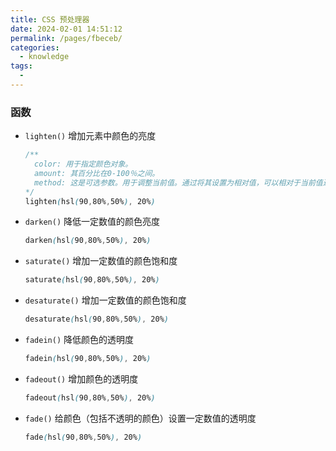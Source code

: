 ```yaml
---
title: CSS 预处理器
date: 2024-02-01 14:51:12
permalink: /pages/fbeceb/
categories:
  - knowledge
tags:
  - 
---
```


### 函数
- `lighten()` 增加元素中颜色的亮度
  ```css
  /** 
    color: 用于指定颜色对象。
    amount: 其百分比在0-100％之间。
    method: 这是可选参数。用于调整当前值。通过将其设置为相对值，可以相对于当前值进行调整。
  */
  lighten(hsl(90,80%,50%), 20%)
  ```

- `darken()` 降低一定数值的颜色亮度
  ```css
  darken(hsl(90,80%,50%), 20%)
  ```

- `saturate()` 增加一定数值的颜色饱和度
  ```css
  saturate(hsl(90,80%,50%), 20%)
  ```

- `desaturate()` 增加一定数值的颜色饱和度
  ```css
  desaturate(hsl(90,80%,50%), 20%)
  ```

- `fadein()` 降低颜色的透明度
  ```css
  fadein(hsl(90,80%,50%), 20%)
  ```

- `fadeout()` 增加颜色的透明度
  ```css
  fadeout(hsl(90,80%,50%), 20%)
  ```

- `fade()` 给颜色（包括不透明的颜色）设置一定数值的透明度
  ```css
  fade(hsl(90,80%,50%), 20%)
  ```

